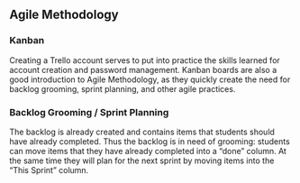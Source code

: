 ## Agile Methodology
### Kanban
Creating a Trello account serves to put into practice the skills learned for account creation and password management. Kanban boards are also a good introduction to Agile Methodology, as they quickly create the need for backlog grooming, sprint planning, and other agile practices. 

### Backlog Grooming / Sprint Planning
The backlog is already created and contains items that students should have already completed. Thus the backlog is in need of grooming: students can move items that they have already completed into a “done” column.
At the same time they will plan for the next sprint by moving items into the “This Sprint” column.
